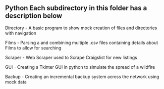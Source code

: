 ## Python Each subdirectory in this folder has a description below

Directory - A basic program to show mock creation of files and directories with navigation

Films - Parsing a and combining multiple .csv files containing details about Films to allow for searching

Scraper - Web Scraper used to Scrape Craigslist for new listings

GUI - Creating a Tkinter GUI in python to simulate the spread of a wildfire

Backup - Creating an incremental backup system across the network using mock data
